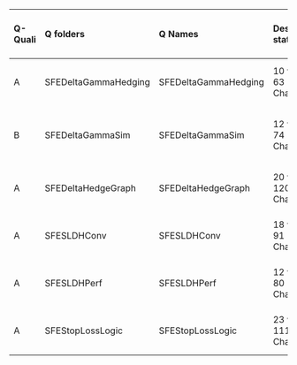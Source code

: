 |Q-Quali |Q folders            |Q Names              |Descriptions stats           |Keywords stats            |Found SW |Meta Info data fields      |PDF files                                |
|:-------|:--------------------|:--------------------|:----------------------------|:-------------------------|:--------|:--------------------------|:----------------------------------------|
|A       |SFEDeltaGammaHedging |SFEDeltaGammaHedging |10 word(s), 63 Character(s)  |8: 7 (standard), 1 (new)  |r        |q, p, a, d, k, i, o, s, sa |                                         |
|B       |SFEDeltaGammaSim     |SFEDeltaGammaSim     |12 word(s), 74 Character(s)  |9: 8 (standard), 1 (new)  |r        |q, p, a, d, k, i, o, s, sa |If PDF is a picture PNG or JPG required! |
|A       |SFEDeltaHedgeGraph   |SFEDeltaHedgeGraph   |20 word(s), 120 Character(s) |9: 9 (standard), 0 (new)  |r        |q, p, a, d, k, i, o, s, sa |                                         |
|A       |SFESLDHConv          |SFESLDHConv          |18 word(s), 91 Character(s)  |11: 9 (standard), 2 (new) |r        |q, p, a, d, k, i, o, s, sa |                                         |
|A       |SFESLDHPerf          |SFESLDHPerf          |12 word(s), 80 Character(s)  |11: 9 (standard), 2 (new) |r        |q, p, a, d, k, i, o, s, sa |                                         |
|A       |SFEStopLossLogic     |SFEStopLossLogic     |23 word(s), 111 Character(s) |9: 8 (standard), 1 (new)  |r        |q, p, a, d, k, i, o, s, sa |                                         |
